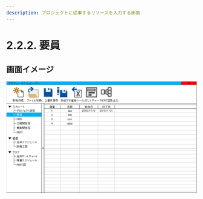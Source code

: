 ```yaml
---
description: プロジェクトに従事するリソースを入力する画面
---
```


# 2.2.2. 要員

## 画面イメージ

![](../../.gitbook/assets/yao-yuan-ru-li-hua-mian.png)

